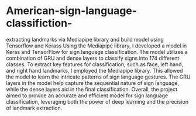 # American-sign-language-classifiction-
extracting landmarks via Mediapipe library and build model using Tensorflow and Kerass 
Using the Mediapipe library, I developed a model in Keras and TensorFlow for sign language classification. The model utilizes a combination of GRU and dense layers to classify signs into 174 different classes. To extract key features for classification, such as face, left hand, and right hand landmarks, I employed the Mediapipe library. This allowed the model to learn the intricate patterns of sign language gestures. The GRU layers in the model help capture the sequential nature of sign language, while the dense layers aid in the final classification. Overall, the project aimed to provide an accurate and efficient model for sign language classification, leveraging both the power of deep learning and the precision of landmark extraction.
